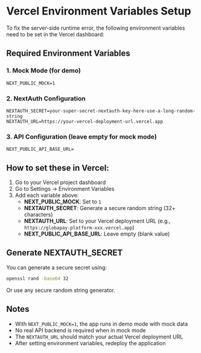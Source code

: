 # Vercel Environment Variables Setup

To fix the server-side runtime error, the following environment variables need to be set in the Vercel dashboard:

## Required Environment Variables

### 1. Mock Mode (for demo)
```
NEXT_PUBLIC_MOCK=1
```

### 2. NextAuth Configuration
```
NEXTAUTH_SECRET=your-super-secret-nextauth-key-here-use-a-long-random-string
NEXTAUTH_URL=https://your-vercel-deployment-url.vercel.app
```

### 3. API Configuration (leave empty for mock mode)
```
NEXT_PUBLIC_API_BASE_URL=
```

## How to set these in Vercel:

1. Go to your Vercel project dashboard
2. Go to Settings → Environment Variables
3. Add each variable above:
   - **NEXT_PUBLIC_MOCK**: Set to `1`
   - **NEXTAUTH_SECRET**: Generate a secure random string (32+ characters)
   - **NEXTAUTH_URL**: Set to your Vercel deployment URL (e.g., `https://globapay-platform-xxx.vercel.app`)
   - **NEXT_PUBLIC_API_BASE_URL**: Leave empty (blank value)

## Generate NEXTAUTH_SECRET

You can generate a secure secret using:
```bash
openssl rand -base64 32
```

Or use any secure random string generator.

## Notes

- With `NEXT_PUBLIC_MOCK=1`, the app runs in demo mode with mock data
- No real API backend is required when in mock mode
- The `NEXTAUTH_URL` should match your actual Vercel deployment URL
- After setting environment variables, redeploy the application